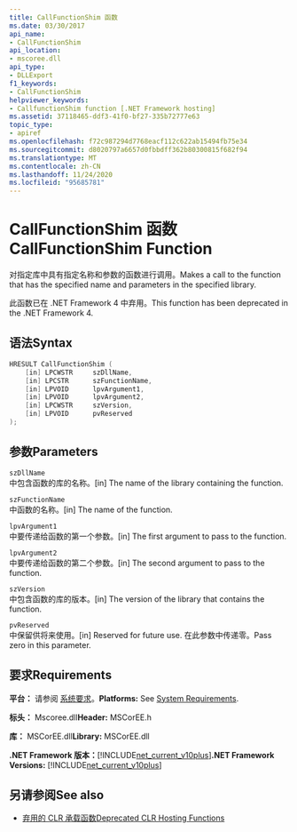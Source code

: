 ```yaml
---
title: CallFunctionShim 函数
ms.date: 03/30/2017
api_name:
- CallFunctionShim
api_location:
- mscoree.dll
api_type:
- DLLExport
f1_keywords:
- CallFunctionShim
helpviewer_keywords:
- CallfunctionShim function [.NET Framework hosting]
ms.assetid: 37118465-ddf3-41f0-bf27-335b72777e63
topic_type:
- apiref
ms.openlocfilehash: f72c987294d7768eacf112c622ab15494fb75e34
ms.sourcegitcommit: d8020797a6657d0fbbdff362b80300815f682f94
ms.translationtype: MT
ms.contentlocale: zh-CN
ms.lasthandoff: 11/24/2020
ms.locfileid: "95685781"
---
```

# <a name="callfunctionshim-function"></a><span data-ttu-id="0ad22-102">CallFunctionShim 函数</span><span class="sxs-lookup"><span data-stu-id="0ad22-102">CallFunctionShim Function</span></span>

<span data-ttu-id="0ad22-103">对指定库中具有指定名称和参数的函数进行调用。</span><span class="sxs-lookup"><span data-stu-id="0ad22-103">Makes a call to the function that has the specified name and parameters in the specified library.</span></span>  
  
 <span data-ttu-id="0ad22-104">此函数已在 .NET Framework 4 中弃用。</span><span class="sxs-lookup"><span data-stu-id="0ad22-104">This function has been deprecated in the .NET Framework 4.</span></span>  
  
## <a name="syntax"></a><span data-ttu-id="0ad22-105">语法</span><span class="sxs-lookup"><span data-stu-id="0ad22-105">Syntax</span></span>  
  
```cpp  
HRESULT CallFunctionShim (  
    [in] LPCWSTR     szDllName,  
    [in] LPCSTR      szFunctionName,  
    [in] LPVOID      lpvArgument1,  
    [in] LPVOID      lpvArgument2,  
    [in] LPCWSTR     szVersion,  
    [in] LPVOID      pvReserved  
);  
```  
  
## <a name="parameters"></a><span data-ttu-id="0ad22-106">参数</span><span class="sxs-lookup"><span data-stu-id="0ad22-106">Parameters</span></span>  

 `szDllName`  
 <span data-ttu-id="0ad22-107">中包含函数的库的名称。</span><span class="sxs-lookup"><span data-stu-id="0ad22-107">[in] The name of the library containing the function.</span></span>  
  
 `szFunctionName`  
 <span data-ttu-id="0ad22-108">中函数的名称。</span><span class="sxs-lookup"><span data-stu-id="0ad22-108">[in] The name of the function.</span></span>  
  
 `lpvArgument1`  
 <span data-ttu-id="0ad22-109">中要传递给函数的第一个参数。</span><span class="sxs-lookup"><span data-stu-id="0ad22-109">[in] The first argument to pass to the function.</span></span>  
  
 `lpvArgument2`  
 <span data-ttu-id="0ad22-110">中要传递给函数的第二个参数。</span><span class="sxs-lookup"><span data-stu-id="0ad22-110">[in] The second argument to pass to the function.</span></span>  
  
 `szVersion`  
 <span data-ttu-id="0ad22-111">中包含函数的库的版本。</span><span class="sxs-lookup"><span data-stu-id="0ad22-111">[in] The version of the library that contains the function.</span></span>  
  
 `pvReserved`  
 <span data-ttu-id="0ad22-112">中保留供将来使用。</span><span class="sxs-lookup"><span data-stu-id="0ad22-112">[in] Reserved for future use.</span></span> <span data-ttu-id="0ad22-113">在此参数中传递零。</span><span class="sxs-lookup"><span data-stu-id="0ad22-113">Pass zero in this parameter.</span></span>  
  
## <a name="requirements"></a><span data-ttu-id="0ad22-114">要求</span><span class="sxs-lookup"><span data-stu-id="0ad22-114">Requirements</span></span>  

 <span data-ttu-id="0ad22-115">**平台：** 请参阅 [系统要求](../../get-started/system-requirements.md)。</span><span class="sxs-lookup"><span data-stu-id="0ad22-115">**Platforms:** See [System Requirements](../../get-started/system-requirements.md).</span></span>  
  
 <span data-ttu-id="0ad22-116">**标头：** Mscoree.dll</span><span class="sxs-lookup"><span data-stu-id="0ad22-116">**Header:** MSCorEE.h</span></span>  
  
 <span data-ttu-id="0ad22-117">**库：** MSCorEE.dll</span><span class="sxs-lookup"><span data-stu-id="0ad22-117">**Library:** MSCorEE.dll</span></span>  
  
 <span data-ttu-id="0ad22-118">**.NET Framework 版本：**[!INCLUDE[net_current_v10plus](../../../../includes/net-current-v10plus-md.md)]</span><span class="sxs-lookup"><span data-stu-id="0ad22-118">**.NET Framework Versions:** [!INCLUDE[net_current_v10plus](../../../../includes/net-current-v10plus-md.md)]</span></span>  
  
## <a name="see-also"></a><span data-ttu-id="0ad22-119">另请参阅</span><span class="sxs-lookup"><span data-stu-id="0ad22-119">See also</span></span>

- [<span data-ttu-id="0ad22-120">弃用的 CLR 承载函数</span><span class="sxs-lookup"><span data-stu-id="0ad22-120">Deprecated CLR Hosting Functions</span></span>](deprecated-clr-hosting-functions.md)
